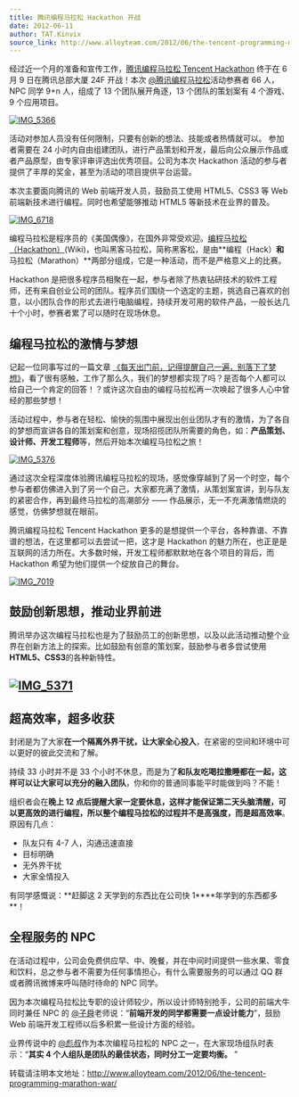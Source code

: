 ```yaml
---
title: 腾讯编程马拉松 Hackathon 开战
date: 2012-06-11
author: TAT.Kinvix
source_link: http://www.alloyteam.com/2012/06/the-tencent-programming-marathon-war/
---
```


<!-- {% raw %} - for jekyll -->

经过近一个月的准备和宣传工作，[腾讯编程马拉松 Tencent Hackathon](http://www.alloyteam.com/tag/%E8%85%BE%E8%AE%AF%E7%BC%96%E7%A8%8B%E9%A9%AC%E6%8B%89%E6%9D%BE/ "腾讯编程马拉松网站") 终于在 6 月 9 日在腾讯总部大厦 24F 开战！本次 [@腾讯编程马拉松](http://t.qq.com/hackathon "腾讯编程马拉松微博 http&#x3A;//t.qq.com/hackathon")活动参赛者 66 人，NPC 同学 9+n 人，组成了 13 个团队展开角逐，13 个团队的策划案有 4 个游戏、9 个应用项目。

[![](http://www.alloyteam.com/wp-content/uploads/2012/06/IMG_5366-1024x764.jpg "IMG_5366")](http://www.alloyteam.com/wp-content/uploads/2012/06/IMG_5366.jpg)

活动对参加人员没有任何限制，只要有创新的想法、技能或者热情就可以。 参加者需要在 24 小时内自由组建团队，进行产品策划和开发，最后向公众展示作品或者产品原型，由专家评审评选出优秀项目。公司为本次 Hackathon 活动的参与者提供了丰厚的奖金，甚至为活动的项目提供平台运营。

本次主要面向腾讯的 Web 前端开发人员，鼓励员工使用 HTML5、CSS3 等 Web 前端新技术进行编程。同时也希望能够推动 HTML5 等新技术在业界的普及。

[![](http://www.alloyteam.com/wp-content/uploads/2012/06/IMG_6718-1024x682.jpg "IMG_6718")](http://www.alloyteam.com/wp-content/uploads/2012/06/IMG_6718.jpg)

编程马拉松是程序员的《美国偶像》，在国外非常受欢迎。[编程马拉松（Hackathon）](http://zh.wikipedia.org/zh/Hackathon)(Wiki)，也叫黑客马拉松，简称黑客松，是由**编程（Hack）**和**马拉松（Marathon）**两部分组成，它是一种活动，而不是严格意义上的比赛。

Hackathon 是把很多程序员相聚在一起，参与者除了热衷钻研技术的软件工程师，还有来自创业公司的团队。程序员们围绕一个选定的主题，挑选自己喜欢的创意，以小团队合作的形式去进行电脑编程，持续开发可用的软件产品，一般长达几十个小时，参赛者累了可以随时在现场休息。

## 编程马拉松的激情与梦想

记起一位同事写过的一篇文章 [《每天出门前，记得提醒自己一遍，别落下了梦想》](http://www.alloyteam.com/?p=267)，看了很有感触，工作了那么久，我们的梦想都实现了吗？是否每个人都可以给自己一个肯定的回答！？或许这次自由的编程马拉松再一次唤起了很多人心中曾经的那些梦想！

活动过程中，参与者在轻松、愉快的氛围中展现出创业团队才有的激情，为了各自的梦想而宣讲各自的策划案和创意，现场招揽团队所需要的角色，如：**产品策划、设计师、开发工程师**等，然后开始本次编程马拉松之旅！

[![](http://www.alloyteam.com/wp-content/uploads/2012/06/IMG_5376-1024x764.jpg "IMG_5376")](http://www.alloyteam.com/wp-content/uploads/2012/06/IMG_5376.jpg)

通过这次全程深度体验腾讯编程马拉松的现场，感觉像穿越到了另一个时空，每个参与者都仿佛进入到了另一个自己，大家都充满了激情，从策划案宣讲，到与队友的紧密合作，再到最终马拉松的高潮部分 —— 作品展示，无一不充满激情燃烧的感觉，仿佛梦想就在眼前。

腾讯编程马拉松 Tencent Hackathon 更多的是想提供一个平台，各种靠谱、不靠谱的想法，在这里都可以去尝试一把，这才是 Hackathon 的魅力所在，也正是是互联网的活力所在。大多数时候，开发工程师都默默地在各个项目的背后，而 Hackathon 希望为他们提供一个绽放自己的舞台。

[![](http://www.alloyteam.com/wp-content/uploads/2012/06/IMG_7019-1024x682.jpg "IMG_7019")](http://www.alloyteam.com/wp-content/uploads/2012/06/IMG_7019.jpg)

## 鼓励创新思想，推动业界前进

腾讯举办这次编程马拉松也是为了鼓励员工的创新思想，以及以此活动推动整个业界在创新方法上的探索。比如鼓励有创意的策划案，鼓励参与者多尝试使用 **HTML5、CSS3**的各种新特性。

## [![](http://www.alloyteam.com/wp-content/uploads/2012/06/IMG_5371-1024x764.jpg "IMG_5371")](http://www.alloyteam.com/wp-content/uploads/2012/06/IMG_5371.jpg)

## 超高效率，超多收获

封闭是为了大家**在一个隔离外界干扰，让大家全心投入**，在紧密的空间和环境中可以更好的彼此交流和了解。

持续 33 小时并不是 33 个小时不休息，而是为了**和队友吃喝拉撒睡都在一起，这样可以让大家可以充分的融入团队**，你和你的普通同事能平时能做到吗？不能！

组织者会在**晚上 12 点后提醒大家一定要休息，这样才能保证第二天头脑清醒，可以更高效的进行编程，所以整个编程马拉松的过程并不是高强度，而是超高效率**。原因有几点：

-   队友只有 4-7 人，沟通迅速直接
-   目标明确
-   无外界干扰
-   大家全情投入

有同学感慨说：**赶脚这 2 天学到的东西比在公司快 1\*\***年学到的东西都多 \*\*！

## 全程服务的 NPC

在活动过程中，公司会免费供应早、中、晚餐，并在中间时间提供一些水果、零食和饮料，总之参与者不需要为任何事情担心，有什么需要服务的可以通过 QQ 群或者腾讯微博来呼叫随时待命的 NPC 同学。

因为本次编程马拉松比专职的设计师较少，所以设计师特别抢手，公司的前端大牛同时兼任 NPC 的 [@子舜](http://t.qq.com/PuterJam)老师说：“**前端开发的同学都需要一点设计能力**”，鼓励 Web 前端开发工程师以后多积累一些设计方面的经验。

业界传说中的 [@彪叔](http://t.qq.com/twinsen)作为本次编程马拉松的 NPC 之一，在大家现场组队时表示：“**其实 4 个人组队是团队的最佳状态，同时分工一定要均衡。** ”

转载请注明本文地址：<http://www.alloyteam.com/2012/06/the-tencent-programming-marathon-war/>


<!-- {% endraw %} - for jekyll -->